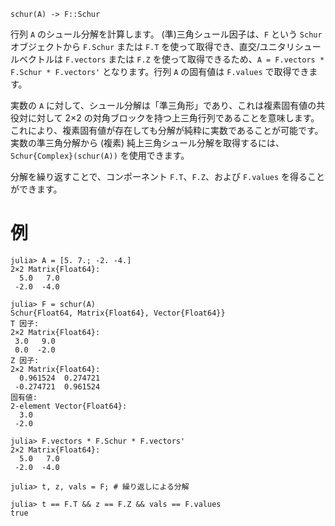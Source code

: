 ```
schur(A) -> F::Schur
```

行列 `A` のシュール分解を計算します。 (準)三角シュール因子は、`F` という `Schur` オブジェクトから `F.Schur` または `F.T` を使って取得でき、直交/ユニタリシュールベクトルは `F.vectors` または `F.Z` を使って取得できるため、`A = F.vectors * F.Schur * F.vectors'` となります。行列 `A` の固有値は `F.values` で取得できます。

実数の `A` に対して、シュール分解は「準三角形」であり、これは複素固有値の共役対に対して 2×2 の対角ブロックを持つ上三角行列であることを意味します。これにより、複素固有値が存在しても分解が純粋に実数であることが可能です。実数の準三角分解から (複素) 純上三角シュール分解を取得するには、`Schur{Complex}(schur(A))` を使用できます。

分解を繰り返すことで、コンポーネント `F.T`、`F.Z`、および `F.values` を得ることができます。

# 例

```jldoctest
julia> A = [5. 7.; -2. -4.]
2×2 Matrix{Float64}:
  5.0   7.0
 -2.0  -4.0

julia> F = schur(A)
Schur{Float64, Matrix{Float64}, Vector{Float64}}
T 因子:
2×2 Matrix{Float64}:
 3.0   9.0
 0.0  -2.0
Z 因子:
2×2 Matrix{Float64}:
  0.961524  0.274721
 -0.274721  0.961524
固有値:
2-element Vector{Float64}:
  3.0
 -2.0

julia> F.vectors * F.Schur * F.vectors'
2×2 Matrix{Float64}:
  5.0   7.0
 -2.0  -4.0

julia> t, z, vals = F; # 繰り返しによる分解

julia> t == F.T && z == F.Z && vals == F.values
true
```
